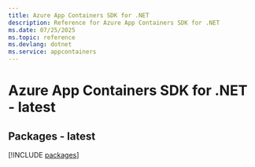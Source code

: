 ```yaml
---
title: Azure App Containers SDK for .NET
description: Reference for Azure App Containers SDK for .NET
ms.date: 07/25/2025
ms.topic: reference
ms.devlang: dotnet
ms.service: appcontainers
---
```

# Azure App Containers SDK for .NET - latest
## Packages - latest
[!INCLUDE [packages](app-containers-index.md)]